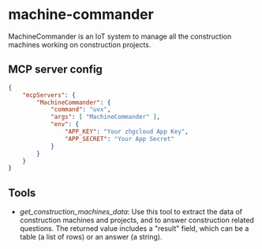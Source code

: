 # machine-commander
MachineCommander is an IoT system to manage all the construction machines working on construction projects.

## MCP server config
```json
{
    "mcpServers": {
        "MachineCommander": {
            "command": "uvx",
            "args": [ "MachineCommander" ],
            "env": {
                "APP_KEY": "Your zhgcloud App Key",
                "APP_SECRET": "Your App Secret"
            }
        }
    }
}
```

## Tools
* _get_construction_machines_data_: Use this tool to extract the data of construction machines and projects, and to answer construction related questions. The returned value includes a "result" field, which can be a table (a list of rows) or an answer (a string).

